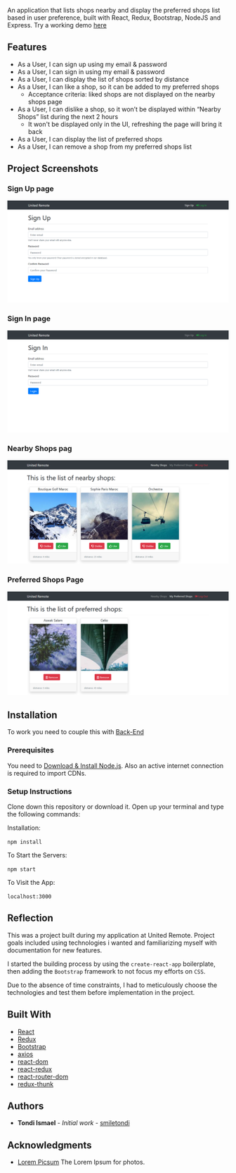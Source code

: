 

An application that lists shops nearby and display the preferred shops list based in user preference, built with React, Redux, Bootstrap, NodeJS and Express. Try a working demo [here](https://smiletondi.github.io/HF_frontEnd/)

## Features

* As a User, I can sign up using my email & password
* As a User, I can sign in using my email & password
* As a User, I can display the list of shops sorted by distance
* As a User, I can like a shop, so it can be added to my preferred shops
    * Acceptance criteria: liked shops are not displayed on the nearby shops page
* As a User, I can dislike a shop, so it won’t be displayed within “Nearby Shops” list during the next 2 hours
    * It won't be displayed only in the UI, refreshing the page will bring it back
* As a User, I can display the list of preferred shops
* As a User, I can remove a shop from my preferred shops list

## Project Screenshots

### Sign Up page

![ Sign Up page ](./screenshots/signup.png)

### Sign In page

![ Sign In page ](./screenshots/signin.png)

### Nearby Shops pag

![ Nearby Shops page ](./screenshots/nearbyShops.png)

### Preferred Shops Page

![ Preferred Shops Page ](./screenshots/preferredShops.png)

## Installation 
To work you need to couple this with [Back-End](https://github.com/smiletondi/HF_backEnd)

### Prerequisites

You need to [Download & Install Node.js](https://www.guru99.com/download-install-node-js.html).
Also an active internet connection is required to import CDNs.

###  Setup Instructions

Clone down this repository or download it.
Open up your terminal and type the following commands:

Installation:

`npm install`  

To Start the Servers:

`npm start`  

To Visit the App:

`localhost:3000`  

## Reflection

This was a project built during my application at United Remote. Project goals included using technologies i wanted and familiarizing myself with documentation for new features.  

I started the building process by using the `create-react-app` boilerplate, then adding the `Bootstrap` framework to not focus my efforts on `CSS`.  

Due to the absence of time constraints, I had to meticulously choose the technologies and test them before implementation in the project.


## Built With

* [React](https://reactjs.org/)
* [Redux](https://redux.js.org/)
* [Bootstrap](https://getbootstrap.com/)
* [axios](https://github.com/axios/axios)
* [react-dom](https://reactjs.org/docs/react-dom.html)
* [react-redux](https://redux.js.org/basics/usage-with-react)
* [react-router-dom](https://www.npmjs.com/package/react-router-dom)
* [redux-thunk](https://github.com/reduxjs/redux-thunk)


## Authors

* **Tondi Ismael** - *Initial work* - [smiletondi](https://github.com/smiletondi)

## Acknowledgments

* [Lorem Picsum](https://picsum.photos/)  The Lorem Ipsum for photos.
